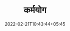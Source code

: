 ---
title: "कर्मयोग"
date: 2022-02-21T10:43:44+05:45
book:
    toc_page: false
    menu : geeta_menu
---